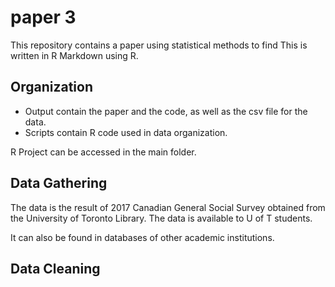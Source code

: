 # paper 3

This repository contains a paper using statistical methods to find 
This is written in R Markdown using R.

## Organization

* Output contain the paper and the code, as well as the csv file for the data.
* Scripts contain R code used in data organization.

R Project can be accessed in the main folder.

## Data Gathering

The data is the result of 2017 Canadian General Social Survey obtained from the
University of Toronto Library. The data is available to U of T students.

It can also be found in databases of other academic institutions.

## Data Cleaning

